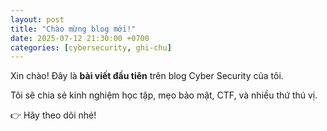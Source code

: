 ```yaml
---
layout: post
title: "Chào mừng blog mới!"
date: 2025-07-12 21:30:00 +0700
categories: [cybersecurity, ghi-chu]
---
```


Xin chào! Đây là **bài viết đầu tiên** trên blog Cyber Security của tôi.

Tôi sẽ chia sẻ kinh nghiệm học tập, mẹo bảo mật, CTF, và nhiều thứ thú vị.

👉 Hãy theo dõi nhé!
